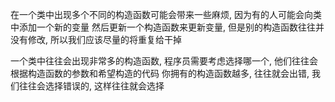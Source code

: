 在一个类中出现多个不同的构造函数可能会带来一些麻烦, 因为有的人可能会向类中添加一个新的变量
然后更新一个构造函数来更新变量, 但是别的构造函数往往并没有修改, 所以我们应该尽量的将重复给干掉


一个类中往往会出现非常多的构造函数, 程序员需要考虑选择哪一个, 他们往往会根据构造函数的参数和希望构造的代码
你拥有的构造函数越多, 往往就会出错, 我们往往会选择错误的, 这样往往就会选择
